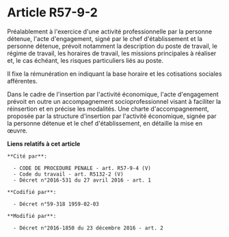 # Article R57-9-2

Préalablement à l'exercice d'une activité professionnelle par la personne détenue, l'acte d'engagement, signé par le chef
d'établissement et la personne détenue, prévoit notamment la description du poste de travail, le régime de travail, les
horaires de travail, les missions principales à réaliser et, le cas échéant, les risques particuliers liés au poste. 

Il fixe la rémunération en indiquant la base horaire et les cotisations sociales afférentes. 

Dans le cadre de l'insertion par l'activité économique, l'acte d'engagement prévoit en outre un accompagnement
socioprofessionnel visant à faciliter la réinsertion et en précise les modalités. Une charte d'accompagnement, proposée par
la structure d'insertion par l'activité économique, signée par la personne détenue et le chef d'établissement, en détaille la
mise en œuvre.

**Liens relatifs à cet article**

	**Cité par**:

	  - CODE DE PROCEDURE PENALE - art. R57-9-4 (V)
	  - Code du travail - art. R5132-2 (V)
	  - Décret n°2016-531 du 27 avril 2016 - art. 1

	**Codifié par**:

	  - Décret n°59-318 1959-02-03

	**Modifié par**:

	  - Décret n°2016-1850 du 23 décembre 2016 - art. 2
